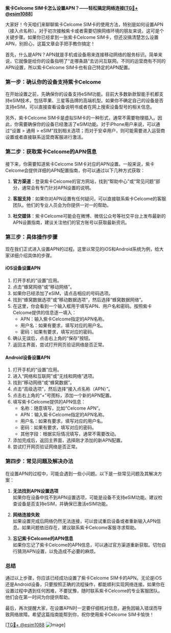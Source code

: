 **紫卡Celcome SIM卡怎么设置APN？——轻松搞定网络连接[[TG💪+ @esim1088](https://t.me/s/esim1088)]**

大家好！今天咱们来聊聊紫卡Celcome SIM卡的使用方法，特别是如何设置APN（接入点名称）。对于初次接触紫卡或者需要切换网络环境的朋友来说，这可是个关键步骤。如果你已经拿到一张紫卡Celcome SIM卡，但还没搞清楚怎么设置APN，别担心，这篇文章会手把手教你搞定！

首先，什么是APN？APN就是手机或设备用来连接移动网络的服务标识。简单来说，它就像是给你的设备指明了“走哪条路”去访问互联网。不同的运营商有不同的APN设置，所以紫卡Celcome SIM卡也有自己特定的APN配置。

### **第一步：确认你的设备支持紫卡Celcome**
在开始设置之前，先确保你的设备支持eSIM功能。目前大多数新款智能手机都支持eSIM技术，包括苹果、三星等品牌的高端机型。如果你不确定自己的设备是否支持eSIM，可以直接查看设备说明书或者在网上搜索设备型号的相关信息。

另外，紫卡Celcome SIM卡是虚拟SIM卡的一种形式，通常不需要物理插入。因此，你需要确保你的设备已经激活了eSIM功能。对于iPhone用户来说，可以通过“设置 > 通用 > eSIM”找到相关选项；而对于安卓用户，则可能需要进入运营商设置或者直接联系运营商客服进行激活。

### **第二步：获取紫卡Celcome的APN信息**
接下来，你需要知道紫卡Celcome SIM卡对应的APN设置。一般来说，紫卡Celcome会提供详细的APN配置指南，你可以通过以下几种方式获取：

1. **官方渠道**：登录紫卡Celcome的官方网站，找到“帮助中心”或“常见问题”部分，通常会有专门针对APN设置的说明。
   
2. **客服支持**：如果你对APN设置有任何疑问，可以直接联系紫卡Celcome的客服团队。他们的专业人员会为你提供一对一的帮助。

3. **社交媒体**：紫卡Celcome可能会在微博、微信公众号等社交平台上发布最新的APN设置指南，建议关注他们的官方账号以获取最新资讯。

### **第三步：具体操作步骤**
现在我们正式进入设置APN的过程。这里以常见的iOS和Android系统为例，给大家详细介绍具体的步骤。

#### **iOS设备设置APN**
1. 打开手机的“设置”应用。
2. 点击“蜂窝网络”或“移动网络”。
3. 如果你已经添加了eSIM，请点击相应的号码选项。
4. 找到“蜂窝数据选项”或“移动数据选项”，然后选择“蜂窝数据网络”。
5. 在这里，你会看到一个输入框用于填写APN、用户名和密码。按照紫卡Celcome提供的信息逐一填入：
   - APN：输入紫卡Celcome指定的APN名称。
   - 用户名：如果有要求，填写对应的用户名。
   - 密码：如果有要求，填写对应的密码。
6. 确认无误后，点击右上角的“保存”按钮。
7. 返回主界面，尝试打开网页验证网络是否正常。

#### **Android设备设置APN**
1. 打开手机的“设置”应用。
2. 进入“网络和互联网”或“无线和网络”选项。
3. 找到“移动网络”或“蜂窝数据”。
4. 点击“高级选项”，然后选择“接入点名称（APN）”。
5. 点击右上角的“+”号图标，添加一个新的APN配置。
6. 填写紫卡Celcome提供的APN信息：
   - 名称：随意填写，比如“Celcome APN”。
   - APN：输入紫卡Celcome指定的APN名称。
   - 用户名：如果有要求，填写对应的用户名。
   - 密码：如果有要求，填写对应的密码。
   - 其他字段：根据实际情况填写，通常不需要改动。
7. 添加完成后，返回主界面，选择刚才添加的新APN配置。
8. 尝试打开网页验证网络是否正常。

### **第四步：常见问题及解决办法**
在设置APN的过程中，可能会遇到一些小问题。以下是一些常见问题及其解决方案：

1. **无法找到APN设置选项**  
   如果你在设备中找不到APN设置选项，可能是设备不支持eSIM功能。建议检查设备是否支持eSIM，并确保已激活eSIM功能。

2. **网络连接失败**  
   如果设置完成后网络仍然无法连接，可以尝试重启设备或者重新输入APN信息。如果问题依旧存在，建议联系紫卡Celcome客服寻求帮助。

3. **忘记紫卡Celcome的APN信息**  
   如果你忘记了紫卡Celcome的APN信息，可以通过官方渠道重新获取。切勿自行猜测APN设置，以免造成不必要的麻烦。

### **总结**
通过以上步骤，你应该已经成功设置了紫卡Celcome SIM卡的APN。无论是iOS还是Android设备，只要按照正确的流程操作，都能顺利实现网络连接。如果你在设置过程中遇到任何困难，不要犹豫，随时联系紫卡Celcome的专业客服团队。他们会在第一时间为你提供帮助。

最后，再次提醒大家，在设置APN时一定要仔细核对信息，避免因输入错误而导致网络故障。希望这篇指南能帮到你，祝你使用紫卡Celcome SIM卡愉快！

[[TG💪+ @esim1088](https://t.me/s/esim1088) ![Image](https://i.postimg.cc/4NQfJmqS/Snipaste-2025-05-13-00-14-12.png)]